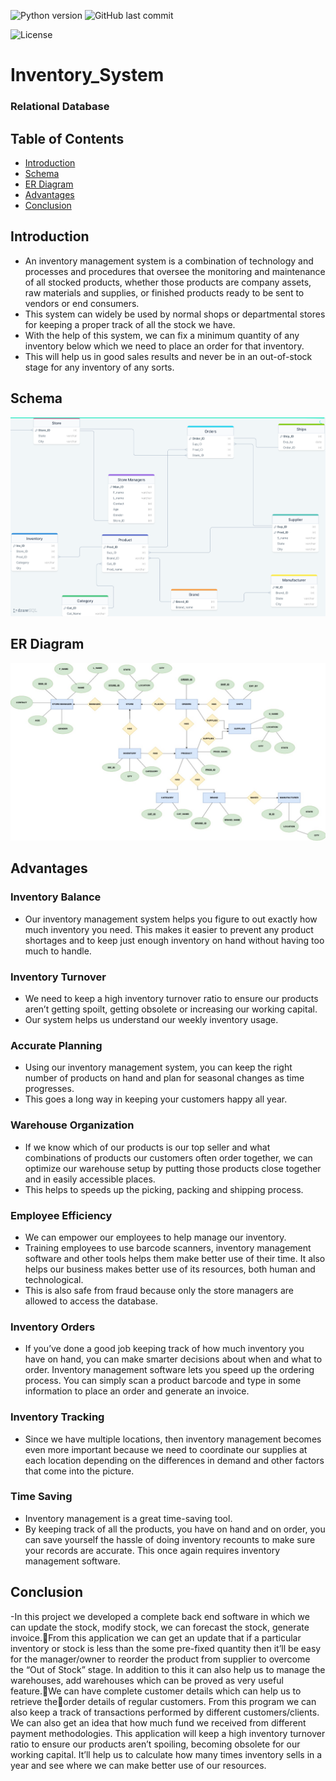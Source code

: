 

![Python version](https://img.shields.io/badge/SQL-lightgrey)
![GitHub last commit](https://img.shields.io/github/last-commit/beersk1/Inventory_System)

![License](https://img.shields.io/badge/License-MIT-green)

# Inventory_System
### Relational Database
## Table of Contents

  - [Introduction](#introduction)
  - [Schema](#advantages)
  - [ER Diagram](#advantages)
  - [Advantages](#advantages)
  - [Conclusion](#conclusion)
  

## Introduction

- An inventory management system is a combination of technology and processes and procedures that oversee the monitoring and maintenance of all stocked products, whether those products are company assets, raw materials and supplies, or finished products ready to be sent to vendors or end consumers. 
- This system can widely be used by normal shops or departmental stores for keeping a proper track of all the stock we have. 
- With the help of this system, we can fix a minimum quantity of any inventory below which we need to place an order for that inventory. 
- This will help us in good sales results and never be in an out-of-stock stage for any inventory of any sorts. 




## Schema
![](assets/schema.png)

## ER Diagram
![](assets/er.jpg)

## Advantages

### Inventory Balance
- Our inventory management system helps you figure to out exactly how much inventory you need. This makes it easier to prevent any product shortages and to keep just enough inventory on hand without having too much to handle. 

### Inventory Turnover
- We need to keep a high inventory turnover ratio to ensure our products aren’t getting spoilt, getting obsolete or increasing our working capital.
-  Our system helps us understand our weekly inventory usage. 

### Accurate Planning
- Using our inventory management system, you can keep the right number of products on hand and plan for seasonal changes as time progresses. 
- This goes a long way in keeping your customers happy all year.

### Warehouse Organization
- If we know which of our products is our top seller and what combinations of products our customers often order together, we can optimize our warehouse setup by putting those products close together and in easily accessible places. 
- This helps to speeds up the picking, packing and shipping process. 


 
### Employee Efficiency
- We can empower our employees to help manage our inventory. 
- Training employees to use barcode scanners, inventory management software and other tools helps them make better use of their time. It also helps our business makes better use of its resources, both human and technological.  
- This is also safe from fraud because only the store managers are allowed to access the database.


### Inventory Orders
- If you’ve done a good job keeping track of how much inventory you have on hand, you can make smarter decisions about when and what to order. Inventory management software lets you speed up the ordering process. You can simply scan a product barcode and type in some information to place an order and generate an invoice. 



### Inventory Tracking
- Since we have multiple locations, then inventory management becomes even more important because we need to coordinate our supplies at each location depending on the differences in demand and other factors that come into the picture. 


### Time Saving 
- Inventory management is a great time-saving tool.
- By keeping track of all the products, you have on hand and on order, you can save yourself the hassle of doing inventory recounts to make sure your records are accurate. This once again requires inventory management software. 


## Conclusion
-In this project we developed a complete back end software in which we can update the stock, modify stock, we can forecast the stock, generate invoice.From this application we can get an update that if a particular inventory or stock is less than the some pre-fixed quantity then it’ll be easy for the manager/owner to reorder the product from supplier to overcome the “Out of Stock” stage. 
In addition to this it can also help us to manage the warehouses, add warehouses which can be proved as very useful feature.We can have complete customer details which can help us to retrieve theorder details of regular customers. 
From this program we can also keep a track of transactions performed by different customers/clients. We can also get an idea that how much fund we received from different payment methodologies. 
This application will keep a high inventory turnover ratio to ensure our products aren’t spoiling, becoming obsolete for our working capital. It’ll help us to calculate how many times inventory sells in a year and see where we can make better use of our resources. 




